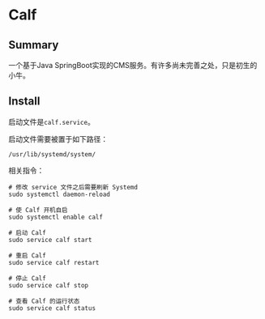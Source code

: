 # Calf

## Summary

一个基于Java SpringBoot实现的CMS服务。有许多尚未完善之处，只是初生的小牛。

## Install

启动文件是`calf.service`。

启动文件需要被置于如下路径：

```shell script
/usr/lib/systemd/system/
```

相关指令：

```shell script
# 修改 service 文件之后需要刷新 Systemd
sudo systemctl daemon-reload

# 使 Calf 开机自启
sudo systemctl enable calf

# 启动 Calf
sudo service calf start

# 重启 Calf
sudo service calf restart

# 停止 Calf
sudo service calf stop

# 查看 Calf 的运行状态
sudo service calf status
```
